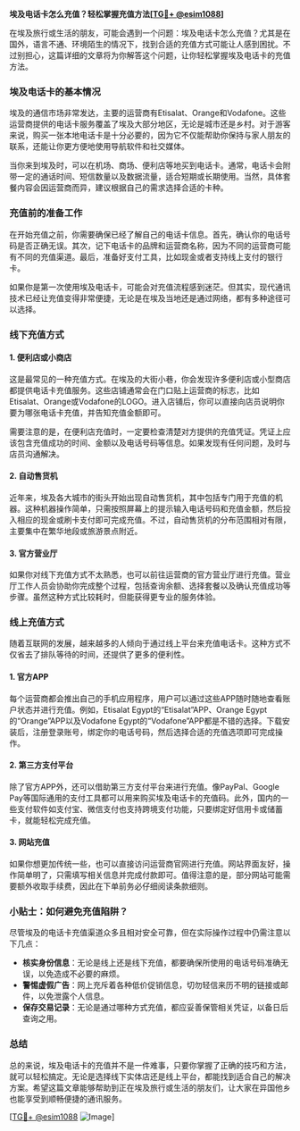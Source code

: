 **埃及电话卡怎么充值？轻松掌握充值方法[[TG💪+ @esim1088](https://t.me/s/esim1088)]**

在埃及旅行或生活的朋友，可能会遇到一个问题：埃及电话卡怎么充值？尤其是在国外，语言不通、环境陌生的情况下，找到合适的充值方式可能让人感到困扰。不过别担心，这篇详细的文章将为你解答这个问题，让你轻松掌握埃及电话卡的充值方法。

### 埃及电话卡的基本情况

埃及的通信市场非常发达，主要的运营商有Etisalat、Orange和Vodafone。这些运营商提供的电话卡服务覆盖了埃及大部分地区，无论是城市还是乡村。对于游客来说，购买一张本地电话卡是十分必要的，因为它不仅能帮助你保持与家人朋友的联系，还能让你更方便地使用导航软件和社交媒体。

当你来到埃及时，可以在机场、商场、便利店等地买到电话卡。通常，电话卡会附带一定的通话时间、短信数量以及数据流量，适合短期或长期使用。当然，具体套餐内容会因运营商而异，建议根据自己的需求选择合适的卡种。

### 充值前的准备工作

在开始充值之前，你需要确保已经了解自己的电话卡信息。首先，确认你的电话号码是否正确无误。其次，记下电话卡的品牌和运营商名称，因为不同的运营商可能有不同的充值渠道。最后，准备好支付工具，比如现金或者支持线上支付的银行卡。

如果你是第一次使用埃及电话卡，可能会对充值流程感到迷茫。但其实，现代通讯技术已经让充值变得非常便捷，无论是在埃及当地还是通过网络，都有多种途径可以选择。

### 线下充值方式

#### 1. 便利店或小商店
这是最常见的一种充值方式。在埃及的大街小巷，你会发现许多便利店或小型商店都提供电话卡充值服务。这些店铺通常会在门口贴上运营商的标志，比如Etisalat、Orange或Vodafone的LOGO。进入店铺后，你可以直接向店员说明你要为哪张电话卡充值，并告知充值金额即可。

需要注意的是，在便利店充值时，一定要检查清楚对方提供的充值凭证。凭证上应该包含充值成功的时间、金额以及电话号码等信息。如果发现有任何问题，及时与店员沟通解决。

#### 2. 自动售货机
近年来，埃及各大城市的街头开始出现自动售货机，其中包括专门用于充值的机器。这种机器操作简单，只需按照屏幕上的提示输入电话号码和充值金额，然后投入相应的现金或刷卡支付即可完成充值。不过，自动售货机的分布范围相对有限，主要集中在繁华地段或旅游景点附近。

#### 3. 官方营业厅
如果你对线下充值方式不太熟悉，也可以前往运营商的官方营业厅进行充值。营业厅工作人员会协助你完成整个过程，包括查询余额、选择套餐以及确认充值成功等步骤。虽然这种方式比较耗时，但能获得更专业的服务体验。

### 线上充值方式

随着互联网的发展，越来越多的人倾向于通过线上平台来充值电话卡。这种方式不仅省去了排队等待的时间，还提供了更多的便利性。

#### 1. 官方APP
每个运营商都会推出自己的手机应用程序，用户可以通过这些APP随时随地查看账户状态并进行充值。例如，Etisalat Egypt的“Etisalat”APP、Orange Egypt的“Orange”APP以及Vodafone Egypt的“Vodafone”APP都是不错的选择。下载安装后，注册登录账号，绑定你的电话号码，然后选择合适的充值选项即可完成操作。

#### 2. 第三方支付平台
除了官方APP外，还可以借助第三方支付平台来进行充值。像PayPal、Google Pay等国际通用的支付工具都可以用来购买埃及电话卡的充值码。此外，国内的一些支付软件如支付宝、微信支付也支持跨境支付功能，只要绑定好信用卡或储蓄卡，就能轻松完成充值。

#### 3. 网站充值
如果你想更加传统一些，也可以直接访问运营商官网进行充值。网站界面友好，操作简单明了，只需填写相关信息并完成付款即可。值得注意的是，部分网站可能需要额外收取手续费，因此在下单前务必仔细阅读条款细则。

### 小贴士：如何避免充值陷阱？

尽管埃及的电话卡充值渠道众多且相对安全可靠，但在实际操作过程中仍需注意以下几点：

- **核实身份信息**：无论是线上还是线下充值，都要确保所使用的电话号码准确无误，以免造成不必要的麻烦。
- **警惕虚假广告**：网上充斥着各种低价促销信息，切勿轻信来历不明的链接或邮件，以免泄露个人信息。
- **保存交易记录**：无论是通过哪种方式充值，都应妥善保管相关凭证，以备日后查询之用。

### 总结

总的来说，埃及电话卡的充值并不是一件难事，只要你掌握了正确的技巧和方法，就可以轻松搞定。无论是选择线下实体店还是线上平台，都能找到适合自己的解决方案。希望这篇文章能够帮助到正在埃及旅行或生活的朋友们，让大家在异国他乡也能享受到顺畅便捷的通讯服务。

[[TG💪+ @esim1088](https://t.me/s/esim1088) ![Image](https://i.postimg.cc/4NQfJmqS/Snipaste-2025-05-13-00-14-12.png)]